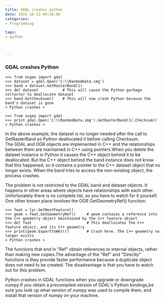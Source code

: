 ```yaml
---
title: GDAL crashes python
date: 2015-10-13 09:16:00
categories:
- Programming

tags:
- python



---
```


### GDAL crashes Python
```
>>> from osgeo import gdal
>>> dataset = gdal.Open('C:\\RandomData.img')
>>> band = dataset.GetRasterBand(1)
>>> del dataset           # This will cause the Python garbage collector to deallocate dataset
>>> band.GetChecksum()    # This will now crash Python because the band's dataset is gone
< Python crashes >
```

```
>>> from osgeo import gdal
>>> print gdal.Open('C:\\RandomData.img').GetRasterBand(1).Checksum()
< Python crashes >
```
In the above example, the dataset is no longer needed after the call to GetRasterBand so Python deallocated it before calling Checksum.  
The GDAL and OGR objects are implemented in C++ and the relationships between them are maintained in C++ using pointers.When you delete the dataset instance in Python it causes the C++ object behind it to be deallocated. But the C++ object behind the band instance does not know that this happened, so it contains a pointer to the C++ dataset object that no longer exists. When the band tries to access the non-existing object, the process crashes.

The problem is not restricted to the GDAL band and dataset objects. It happens in other areas where objects have relationships with each other. Unfortunately there is no complete list, so you have to watch for it yourself. One other known place involves the OGR GetGeometryRef() function:
```
>>> feat = lyr.GetNextFeature()
>>> geom = feat.GetGeometryRef()     # geom contains a reference into the C++ geometry object maintained by the C++ feature object
>>> del feat                         # This deallocates the C++ feature object, and its C++ geometry
>>> print(geom.ExportToWkt())        # Crash here. The C++ geometry no longer exists
< Python crashes >
```
The functions that end in "Ref" obtain references to internal objects, rather than making new copies.The advantage of the "Ref" and "Directly" functions is they provide faster performance because a duplicate object does not need to be created. The disadvantage is that you have to watch out for this problem.  


Python crashes in GDAL functions when you upgrade or downgrade numpy.If you obtain a precompiled version of GDAL's Python bindings,be sure you look up what version of numpy was used to compile them, and install that version of numpy on your machine.


